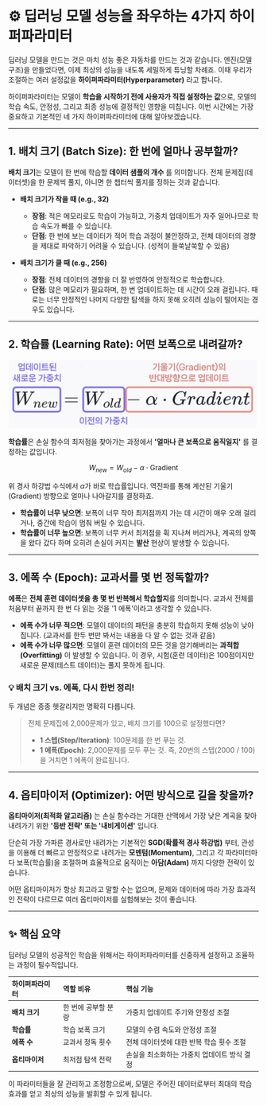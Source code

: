 # ⚙️ 딥러닝 모델 성능을 좌우하는 4가지 하이퍼파라미터

딥러닝 모델을 만드는 것은 마치 성능 좋은 자동차를 만드는 것과 같습니다. 엔진(모델 구조)을 만들었다면, 이제 최상의 성능을 내도록 세밀하게 튜닝할 차례죠. 이때 우리가 조절하는 여러 설정값을 **하이퍼파라미터(Hyperparameter)** 라고 합니다.

하이퍼파라미터는 모델이 **학습을 시작하기 전에 사용자가 직접 설정하는 값**으로, 모델의 학습 속도, 안정성, 그리고 최종 성능에 결정적인 영향을 미칩니다. 이번 시간에는 가장 중요하고 기본적인 네 가지 하이퍼파라미터에 대해 알아보겠습니다.

---

## 1. 배치 크기 (Batch Size): 한 번에 얼마나 공부할까?

**배치 크기**는 모델이 한 번에 학습할 **데이터 샘플의 개수** 를 의미합니다. 전체 문제집(데이터셋)을 한 문제씩 풀지, 아니면 한 챕터씩 풀지를 정하는 것과 같습니다.

- **배치 크기가 작을 때 (e.g., 32)**

  - **장점**: 적은 메모리로도 학습이 가능하고, 가중치 업데이트가 자주 일어나므로 학습 속도가 빠를 수 있습니다.
  - **단점**: 한 번에 보는 데이터가 적어 학습 과정이 불안정하고, 전체 데이터의 경향을 제대로 파악하기 어려울 수 있습니다. (성적이 들쑥날쑥할 수 있음)

- **배치 크기가 클 때 (e.g., 256)**
  - **장점**: 전체 데이터의 경향을 더 잘 반영하여 안정적으로 학습합니다.
  - **단점**: 많은 메모리가 필요하며, 한 번 업데이트하는 데 시간이 오래 걸립니다. 때로는 너무 안정적인 나머지 다양한 탐색을 하지 못해 오히려 성능이 떨어지는 경우도 있습니다.

---

## 2. 학습률 (Learning Rate): 어떤 보폭으로 내려갈까?

<img src="../images/gradient-descent-formula.png" width=500>

**학습률**은 손실 함수의 최저점을 찾아가는 과정에서 **'얼마나 큰 보폭으로 움직일지'** 를 결정하는 값입니다.

$$
W_{new} = W_{old} - \alpha \cdot \text{Gradient}
$$

위 경사 하강법 수식에서 $\alpha$가 바로 학습률입니다. 역전파를 통해 계산된 기울기(Gradient) 방향으로 얼마나 나아갈지를 결정하죠.

- **학습률이 너무 낮으면**: 보폭이 너무 작아 최저점까지 가는 데 시간이 매우 오래 걸리거나, 중간에 학습이 멈춰 버릴 수 있습니다.
- **학습률이 너무 높으면**: 보폭이 너무 커서 최저점을 휙 지나쳐 버리거나, 계곡의 양쪽을 왔다 갔다 하며 오히려 손실이 커지는 **발산** 현상이 발생할 수 있습니다.

---

## 3. 에폭 수 (Epoch): 교과서를 몇 번 정독할까?

**에폭**은 **전체 훈련 데이터셋을 총 몇 번 반복해서 학습할지**를 의미합니다. 교과서 전체를 처음부터 끝까지 한 번 다 읽는 것을 '1 에폭'이라고 생각할 수 있습니다.

- **에폭 수가 너무 적으면**: 모델이 데이터의 패턴을 충분히 학습하지 못해 성능이 낮아집니다. (교과서를 한두 번만 봐서는 내용을 다 알 수 없는 것과 같음)
- **에폭 수가 너무 많으면**: 모델이 훈련 데이터의 모든 것을 암기해버리는 **과적합(Overfitting)** 이 발생할 수 있습니다. 이 경우, 시험(훈련 데이터)은 100점이지만 새로운 문제(테스트 데이터)는 풀지 못하게 됩니다.

### 💡 배치 크기 vs. 에폭, 다시 한번 정리!

두 개념은 종종 헷갈리지만 명확히 다릅니다.

> 전체 문제집에 2,000문제가 있고, 배치 크기를 100으로 설정했다면?
>
> - **1 스텝(Step/Iteration)**: 100문제를 한 번 푸는 것.
> - **1 에폭(Epoch)**: 2,000문제를 모두 푸는 것. 즉, 20번의 스텝(2000 / 100)을 거치면 1 에폭이 완료됩니다.

---

## 4. 옵티마이저 (Optimizer): 어떤 방식으로 길을 찾을까?

**옵티마이저(최적화 알고리즘)** 는 손실 함수라는 거대한 산맥에서 가장 낮은 계곡을 찾아 내려가기 위한 **'등반 전략' 또는 '내비게이션'** 입니다.

단순히 가장 가파른 경사로만 내려가는 기본적인 **SGD(확률적 경사 하강법)** 부터, 관성을 이용해 더 빠르고 안정적으로 내려가는 **모멘텀(Momentum)**, 그리고 각 파라미터마다 보폭(학습률)을 조절하며 효율적으로 움직이는 **아담(Adam)** 까지 다양한 전략이 있습니다.

어떤 옵티마이저가 항상 최고라고 말할 수는 없으며, 문제와 데이터에 따라 가장 효과적인 전략이 다르므로 여러 옵티마이저를 실험해보는 것이 좋습니다.

---

## ✨ 핵심 요약

딥러닝 모델의 성공적인 학습을 위해서는 하이퍼파라미터를 신중하게 설정하고 조율하는 과정이 필수적입니다.

| 하이퍼파라미터 | 역할 비유           | 핵심 기능                                   |
| :------------- | :------------------ | :------------------------------------------ |
| **배치 크기**  | 한 번에 공부할 분량 | 가중치 업데이트 주기와 안정성 조절          |
| **학습률**     | 학습 보폭 크기      | 모델의 수렴 속도와 안정성 조절              |
| **에폭 수**    | 교과서 정독 횟수    | 전체 데이터셋에 대한 반복 학습 횟수 조절    |
| **옵티마이저** | 최저점 탐색 전략    | 손실을 최소화하는 가중치 업데이트 방식 결정 |

이 파라미터들을 잘 관리하고 조정함으로써, 모델은 주어진 데이터로부터 최대의 학습 효과를 얻고 최상의 성능을 발휘할 수 있게 됩니다.
